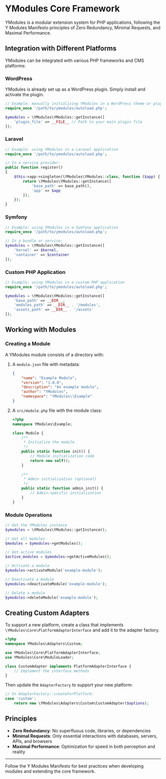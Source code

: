 # YModules Core Framework

YModules is a modular extension system for PHP applications, following the Y Modules Manifesto principles of Zero Redundancy, Minimal Requests, and Maximal Performance.

## Integration with Different Platforms

YModules can be integrated with various PHP frameworks and CMS platforms:

### WordPress

YModules is already set up as a WordPress plugin. Simply install and activate the plugin.

```php
// Example: manually initializing YModules in a WordPress theme or plugin
require_once '/path/to/ymodules/autoload.php';

$ymodules = \YModules\YModules::getInstance([
    'plugin_file' => __FILE__ // Path to your main plugin file
]);
```

### Laravel

```php
// Example: using YModules in a Laravel application
require_once '/path/to/ymodules/autoload.php';

// In a service provider:
public function register()
{
    $this->app->singleton(\YModules\YModules::class, function ($app) {
        return \YModules\YModules::getInstance([
            'base_path' => base_path(),
            'app' => $app
        ]);
    });
}
```

### Symfony

```php
// Example: using YModules in a Symfony application
require_once '/path/to/ymodules/autoload.php';

// In a bundle or service:
$ymodules = \YModules\YModules::getInstance([
    'kernel' => $kernel,
    'container' => $container
]);
```

### Custom PHP Application

```php
// Example: using YModules in a custom PHP application
require_once '/path/to/ymodules/autoload.php';

$ymodules = \YModules\YModules::getInstance([
    'base_path' => __DIR__,
    'modules_path' => __DIR__ . '/modules',
    'assets_path' => __DIR__ . '/assets'
]);
```

## Working with Modules

### Creating a Module

A YModules module consists of a directory with:

1. A `module.json` file with metadata:
   ```json
   {
       "name": "Example Module",
       "version": "1.0.0",
       "description": "An example module",
       "author": "YModules",
       "namespace": "YModules\\Example"
   }
   ```

2. A `src/module.php` file with the module class:
   ```php
   <?php
   namespace YModules\Example;
   
   class Module {
       /**
        * Initialize the module
        */
       public static function init() {
           // Module initialization code
           return new self();
       }
       
       /**
        * Admin initialization (optional)
        */
       public static function admin_init() {
           // Admin-specific initialization
       }
   }
   ```

### Module Operations

```php
// Get the YModules instance
$ymodules = \YModules\YModules::getInstance();

// Get all modules
$modules = $ymodules->getModules();

// Get active modules
$active_modules = $ymodules->getActiveModules();

// Activate a module
$ymodules->activateModule('example-module');

// Deactivate a module
$ymodules->deactivateModule('example-module');

// Delete a module
$ymodules->deleteModule('example-module');
```

## Creating Custom Adapters

To support a new platform, create a class that implements `\YModules\Core\PlatformAdapterInterface` and add it to the adapter factory.

```php
<?php
namespace YModules\Adapters\Custom;

use YModules\Core\PlatformAdapterInterface;
use YModules\Core\ModuleLoader;

class CustomAdapter implements PlatformAdapterInterface {
    // Implement the interface methods
}
```

Then update the `AdapterFactory` to support your new platform:

```php
// In AdapterFactory::createForPlatform:
case 'custom':
    return new \YModules\Adapters\Custom\CustomAdapter($options);
```

## Principles

- **Zero Redundancy**: No superfluous code, libraries, or dependencies
- **Minimal Requests**: Only essential interactions with databases, servers, APIs, and browsers
- **Maximal Performance**: Optimization for speed in both perception and reality

---

Follow the Y Modules Manifesto for best practices when developing modules and extending the core framework. 
